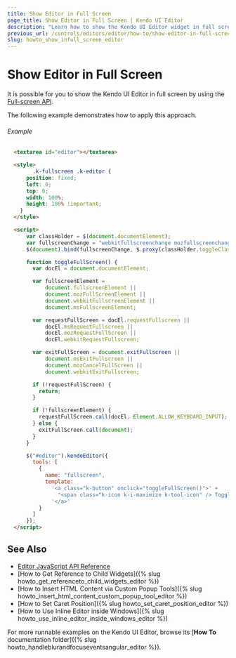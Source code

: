 ```yaml
---
title: Show Editor in Full Screen
page_title: Show Editor in Full Screen | Kendo UI Editor
description: "Learn how to show the Kendo UI Editor widget in full screen."
previous_url: /controls/editors/editor/how-to/show-editor-in-full-screen
slug: howto_show_infull_screen_editor
---
```


# Show Editor in Full Screen

It is possible for you to show the Kendo UI Editor in full screen by using the [Full-screen API](https://fullscreen.spec.whatwg.org/).

The following example demonstrates how to apply this approach.

###### Example

```html
  <textarea id="editor"></textarea>

  <style>
        .k-fullscreen .k-editor {
      position: fixed;
      left: 0;
      top: 0;
      width: 100%;
      height: 100% !important;
    }
  </style>

  <script>
      var classHolder = $(document.documentElement);
      var fullscreenChange = "webkitfullscreenchange mozfullscreenchange fullscreenchange MSFullscreenChange";
      $(document).bind(fullscreenChange, $.proxy(classHolder.toggleClass, classHolder, "k-fullscreen"));

      function toggleFullScreen() {
        var docEl = document.documentElement;

        var fullscreenElement =
            document.fullscreenElement ||
            document.mozFullScreenElement ||
            document.webkitFullscreenElement ||
            document.msFullscreenElement;

        var requestFullScreen = docEl.requestFullscreen ||
            docEl.msRequestFullscreen ||
            docEl.mozRequestFullScreen ||
            docEl.webkitRequestFullscreen;

        var exitFullScreen = document.exitFullscreen ||
            document.msExitFullscreen ||
            document.mozCancelFullScreen ||
            document.webkitExitFullscreen;

        if (!requestFullScreen) {
          return;
        }

        if (!fullscreenElement) {
          requestFullScreen.call(docEl, Element.ALLOW_KEYBOARD_INPUT);
        } else {
          exitFullScreen.call(document);
        }
      }

      $("#editor").kendoEditor({
        tools: [
          {
            name: "fullscreen",
            template:
              '<a class="k-button" onclick="toggleFullScreen()">' +
                '<span class="k-icon k-i-maximize k-tool-icon" /> Toggle fullscreen' +
              '</a>'
          }
        ]
      });
  </script>
```

## See Also

* [Editor JavaScript API Reference](/api/javascript/ui/editor)
* [How to Get Reference to Child Widgets]({% slug howto_get_referenceto_child_widgets_editor %})
* [How to Insert HTML Content via Custom Popup Tools]({% slug howto_insert_html_content_custom_popup_tool_editor %})
* [How to Set Caret Position]({% slug howto_set_caret_position_editor %})
* [How to Use Inline Editor inside Windows]({% slug howto_use_inline_editor_inside_windows_editor %})

For more runnable examples on the Kendo UI Editor, browse its [**How To** documentation folder]({% slug howto_handleblurandfocuseventsangular_editor %}).
